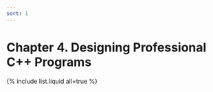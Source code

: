 ```yaml
---
sort: 1
---
```


# Chapter 4. Designing Professional C++ Programs

{% include list.liquid all=true %}
